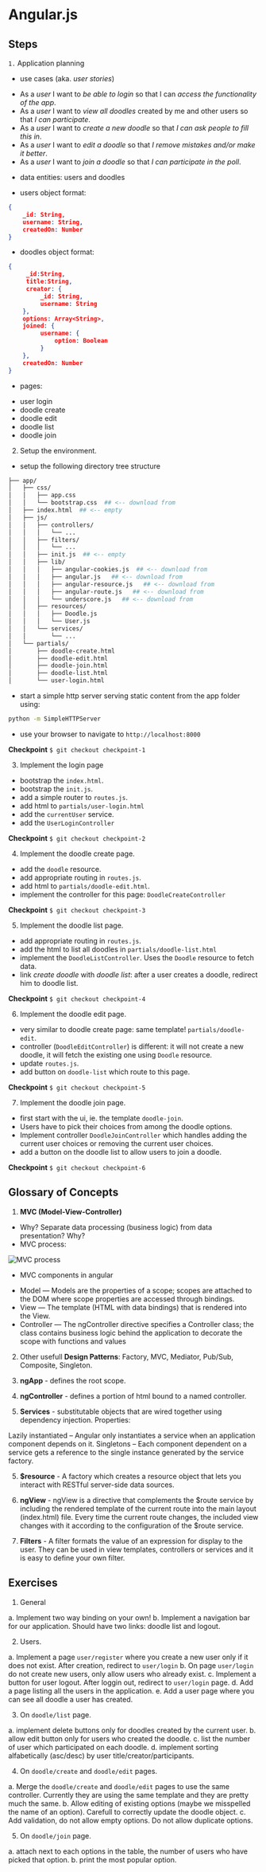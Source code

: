 Angular.js
==========



Steps
-----

`1.` Application planning

- use cases (aka. _user stories_)

 * As a _user_ I want to _be able to login_ so that I can _access the functionality of the app_.
 * As a _user_ I want to _view all doodles_ created by me and other users so that _I can participate_.
 * As a _user_ I want to _create a new doodle_ so that _I can ask people to fill this in_.
 * As a _user_ I want to _edit a doodle_ so that _I remove mistakes and/or make it better_.
 * As a _user_ I want to _join a doodle_ so that _I can participate in the poll_.

- data entities: users and doodles

* users object format:

````json
{
    _id: String,
    username: String,
    createdOn: Number
}
````

* doodles object format:

````json
{
     _id:String,
     title:String,
     creator: {
         _id: String,
         username: String
    },
    options: Array<String>,
    joined: {
         username: {
             option: Boolean
         }
    },
    createdOn: Number
}
````

- pages:

* user login
* doodle create
* doodle edit
* doodle list
* doodle join

2. Setup the environment.

- setup the following directory tree structure

````bash
├── app/
│   ├── css/
│   │   ├── app.css
│   │   └── bootstrap.css  ## <-- download from
│   ├── index.html  ## <-- empty
│   ├── js/
│   │   ├── controllers/
│   │   │   └── ...
│   │   ├── filters/
│   │   │   └── ...
│   │   ├── init.js  ## <-- empty
│   │   ├── lib/
│   │   │   ├── angular-cookies.js  ## <-- download from
│   │   │   ├── angular.js   ## <-- download from
│   │   │   ├── angular-resource.js   ## <-- download from
│   │   │   ├── angular-route.js   ## <-- download from
│   │   │   └── underscore.js   ## <-- download from
│   │   ├── resources/
│   │   │   ├── Doodle.js
│   │   │   └── User.js
│   │   └── services/
│   │       └── ...
│   └── partials/
│       ├── doodle-create.html
│       ├── doodle-edit.html
│       ├── doodle-join.html
│       ├── doodle-list.html
│       └── user-login.html
````

- start a simple http server serving static content from the app folder using:

````bash
python -m SimpleHTTPServer
````
- use your browser to navigate to `http://localhost:8000`

__Checkpoint__ `$ git checkout checkpoint-1`


3. Implement the login page

- bootstrap the `index.html`.
- bootstrap the `init.js`.
- add a simple router to `routes.js`.
- add html to `partials/user-login.html`
- add the `currentUser` service.
- add the `UserLoginController`

__Checkpoint__ `$ git checkout checkpoint-2`


4. Implement the doodle create page.

- add the `doodle` resource.
- add appropriate routing in `routes.js`.
- add html to `partials/doodle-edit.html`.
- implement the controller for this page: `DoodleCreateController`

__Checkpoint__ `$ git checkout checkpoint-3`


5. Implement the doodle list page.

- add appropriate routing in `routes.js`.
- add the html to list all doodles in `partials/doodle-list.html`
- implement the `DoodleListController`. Uses the `Doodle` resource to fetch data.
- link _create doodle_ with _doodle list_: after a user creates a doodle, redirect him to doodle list.

__Checkpoint__ `$ git checkout checkpoint-4`

6. Implement the doodle edit page.

- very similar to doodle create page: same template! `partials/doodle-edit`.
- controller (`DoodleEditController`) is different: it will not create a new doodle, it will fetch the existing one using `Doodle` resource.
- update `routes.js`.
- add button on `doodle-list` which route to this page.

__Checkpoint__ `$ git checkout checkpoint-5`

7. Implement the doodle join page.

- first start with the ui, ie. the template `doodle-join`.
- Users have to pick their choices from among the doodle options.
- Implement controller `DoodleJoinController` which handles adding the current user choices or removing the current user choices.
- add a button on the doodle list to allow users to join a doodle.

__Checkpoint__ `$ git checkout checkpoint-6`


Glossary of Concepts
--------------------

1. __MVC (Model-View-Controller)__

- Why? Separate data processing (business logic) from data presentation? Why?
- MVC process:

![MVC process](http://upload.wikimedia.org/wikipedia/commons/thumb/a/a0/MVC-Process.svg/200px-MVC-Process.svg.png)

- MVC components in angular

* Model — Models are the properties of a scope; scopes are attached to the DOM where scope properties are accessed through bindings.
* View — The template (HTML with data bindings) that is rendered into the View.
* Controller — The ngController directive specifies a Controller class; the class contains business logic behind the application to decorate the scope with functions and values


2. Other usefull __Design Patterns__: Factory, MVC, Mediator, Pub/Sub, Composite, Singleton.


3. __ngApp__ - defines the root scope.


4. __ngController__ - defines a portion of html bound to a named controller.


5. __Services__ - substitutable objects that are wired together using dependency injection. Properties:

Lazily instantiated – Angular only instantiates a service when an application component depends on it.
Singletons – Each component dependent on a service gets a reference to the single instance generated by the service factory.


5. __$resource__ - A factory which creates a resource object that lets you interact with RESTful server-side data sources.


6. __ngView__ - ngView is a directive that complements the $route service by including the rendered template of the current route into the main layout (index.html) file. Every time the current route changes, the included view changes with it according to the configuration of the $route service.


7. __Filters__ - A filter formats the value of an expression for display to the user. They can be used in view templates, controllers or services and it is easy to define your own filter.


Exercises
---------

1. General

a. Implement two way binding on your own!
b. Implement a navigation bar for our application. Should have two links: doodle list and logout.

2. Users.

a. Implement a page `user/register` where you create a new user only if it does not exist. After creation, redirect to `user/login`
b. On page `user/login` do not create new users, only allow users who already exist.
c. Implement a button for user logout. After loggin out, redirect to `user/login` page.
d. Add a page listing all the users in the application.
e. Add a user page where you can see all doodle a user has created.

3. On `doodle/list` page.

a. implement delete buttons only for doodles created by the current user.
b. allow edit button only for users who created the doodle.
c. list the number of user which participated on each doodle.
d. implement sorting alfabetically (asc/desc) by user title/creator/participants.

4. On `doodle/create` and `doodle/edit` pages.

a. Merge the `doodle/create` and `doodle/edit` pages to use the same controller. Currently they are using the same template and they are pretty much the same.
b. Allow editing of existing options (maybe we misspelled the name of an option). Carefull to correctly update the doodle object.
c. Add validation, do not allow empty options. Do not allow duplicate options.

5. On `doodle/join` page.

a. attach next to each options in the table, the number of users who have picked that option.
b. print the most popular option.
